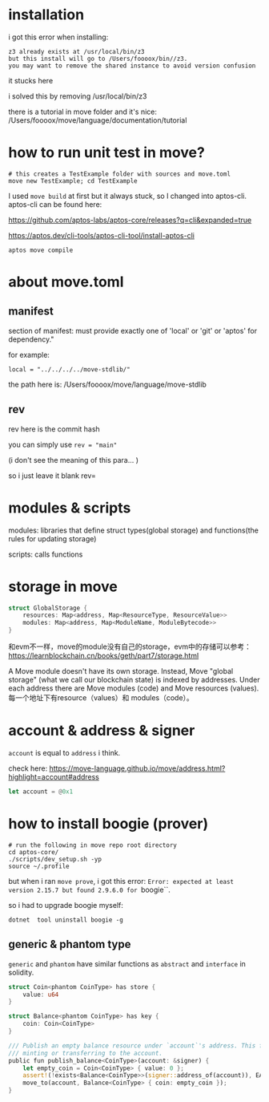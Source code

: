 # installation
i got this error when installing:
```shell
z3 already exists at /usr/local/bin/z3
but this install will go to /Users/foooox/bin//z3.
you may want to remove the shared instance to avoid version confusion
```
it stucks here

i solved this by removing /usr/local/bin/z3

there is a tutorial in move folder and it's nice: /Users/foooox/move/language/documentation/tutorial

# how to run unit test in move?

```shell
# this creates a TestExample folder with sources and move.toml
move new TestExample; cd TestExample
```

I used `move build` at first but it always stuck, so I changed into aptos-cli.
aptos-cli can be found here: 

https://github.com/aptos-labs/aptos-core/releases?q=cli&expanded=true

https://aptos.dev/cli-tools/aptos-cli-tool/install-aptos-cli
```shell
aptos move compile
```

# about move.toml
## manifest
section of manifest: must provide exactly one of 'local' or 'git' or 'aptos' for dependency."

for example:
```shell
local = "../../../../move-stdlib/"
```
the path here is: /Users/foooox/move/language/move-stdlib

## rev
rev here is the commit hash

you can simply use `rev = "main"`

(i don't see the meaning of this para... )

so i just leave it blank
rev=<git commit hash>

# modules & scripts

modules: libraries that define struct types(global storage) and functions(the rules for updating storage)

scripts: calls functions 

# storage in move

```rust
struct GlobalStorage {
    resources: Map<address, Map<ResourceType, ResourceValue>>
    modules: Map<address, Map<ModuleName, ModuleBytecode>>
}
```
和evm不一样，move的module没有自己的storage，evm中的存储可以参考：https://learnblockchain.cn/books/geth/part7/storage.html

A Move module doesn't have its own storage. Instead, Move "global storage" (what we call our blockchain state) is indexed by addresses. Under each address there are Move modules (code) and Move resources (values).
每一个地址下有resource（values）和 modules（code）。

# account & address & signer

`account` is equal to `address` i think.

check here: https://move-language.github.io/move/address.html?highlight=account#address

```rust
let account = @0x1
```

# how to install boogie (prover)

```shell
# run the following in move repo root directory
cd aptos-core/
./scripts/dev_setup.sh -yp
source ~/.profile
```

but when i ran `move prove`, i got this error:
`Error: expected at least version 2.15.7 but found 2.9.6.0 for `boogie``.

so i had to upgrade boogie myself:

```shell
dotnet  tool uninstall boogie -g

```

## generic & phantom type

`generic` and `phantom` have similar functions as `abstract` and `interface` in solidity.

```rust
struct Coin<phantom CoinType> has store {
    value: u64
}

struct Balance<phantom CoinType> has key {
    coin: Coin<CoinType>
}

/// Publish an empty balance resource under `account`'s address. This function must be called before
/// minting or transferring to the account.
public fun publish_balance<CoinType>(account: &signer) {
    let empty_coin = Coin<CoinType> { value: 0 };
    assert!(!exists<Balance<CoinType>>(signer::address_of(account)), EALREADY_HAS_BALANCE);
    move_to(account, Balance<CoinType> { coin: empty_coin });
}
```